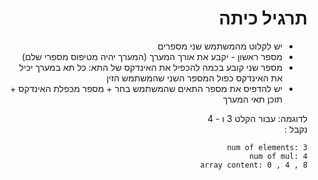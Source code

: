 <div dir="rtl">


# תרגיל כיתה
* יש לקלוט מהמשתמש שני מספרים
* מספר ראשון - יקבע את אורך המערך (המערך יהיה מטיפוס מספרי שלם)
* מספר שני קובע בכמה להכפיל את האינדקס של התא:
כל תא במערך יכיל את האינדקס כפול המספר השני שהמשתמש הזין
* יש להדפיס את מספר התאים שהמשתמש בחר + מספר מכפלת האינדקס + תוכן תאי המערך


לדוגמה: עבור הקלט 3 ו - 4    
נקבל : 

```
num of elements: 3
num of mul: 4
array content: 0 , 4 , 8
```

</div>
